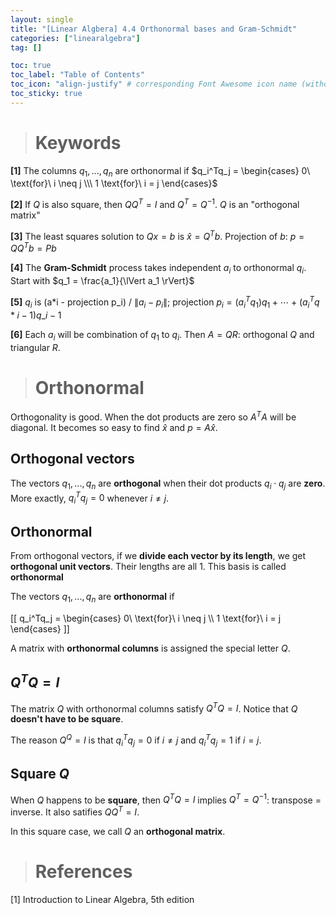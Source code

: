 ```yaml
---
layout: single
title: "[Linear Algbera] 4.4 Orthonormal bases and Gram-Schmidt"
categories: ["linearalgebra"]
tag: []

toc: true
toc_label: "Table of Contents"
toc_icon: "align-justify" # corresponding Font Awesome icon name (without fa prefix)
toc_sticky: true
---
```


> # Keywords

**[1]** The columns $q_1,...,q_n$ are orthonormal if $q_i^Tq_j = \begin{cases} 0\ \text{for}\ i \neq j \\\ 1 \text{for}\ i = j \end{cases}$

**[2]** If $Q$ is also square, then $QQ^T=I$ and $Q^T=Q^{-1}$. $Q$ is an "orthogonal matrix"

**[3]** The least squares solution to $Qx=b$ is $\hat{x}=Q^Tb$. Projection of $b$: $p=QQ^Tb = Pb$

**[4]** The **Gram-Schmidt** process takes independent $a_i$ to orthonormal $q_i$. Start with $q_1 = \frac{a_1}{\lVert a_1 \rVert}$

**[5]** $q_i$ is (a*i - projection p_i) / $\lVert a_i - p_i \rVert$; projection $p_i = (a_i^Tq_1)q_1 + \cdots + (a_i^Tq*{i-1})q\_{i-1}$

**[6]** Each $a_i$ will be combination of $q_1$ to $q_i$. Then $A=QR$: orthogonal $Q$ and triangular $R$.

> # Orthonormal

Orthogonality is good. When the dot products are zero so $A^TA$ will be diagonal. It becomes so easy to find $\hat{x}$ and $p=A\hat{x}$.

## Orthogonal vectors

The vectors $q_1,...,q_n$ are **orthogonal** when their dot products $q_i \cdot q_j$ are **zero**. More exactly, $q_i^Tq_j=0$ whenever $i \neq j$.

## Orthonormal

From orthogonal vectors, if we **divide each vector by its length**, we get **orthogonal unit vectors**. Their lengths are all $1$. This basis is called **orthonormal**

The vectors $q_1,...,q_n$ are **orthonormal** if

\[[ q_i^Tq_j = \begin{cases} 0\ \text{for}\ i \neq j \\\ 1 \text{for}\ i = j \end{cases} \]]

A matrix with **orthonormal columns** is assigned the special letter $Q$.

## $Q^TQ = I$

The matrix $Q$ with orthonormal columns satisfy $Q^TQ=I$. Notice that $Q$ **doesn't have to be square**.

The reason $Q^Q=I$ is that $q_i^Tq_j = 0$ if $i \neq j$ and $q_i^Tq_j=1$ if $i = j$.

## Square $Q$

When $Q$ happens to be **square**, then $Q^TQ=I$ implies $Q^T=Q^{-1}$: transpose = inverse. It also satifies $QQ^T=I$.

In this square case, we call $Q$ an **orthogonal matrix**.

> # References

[1] Introduction to Linear Algebra, 5th edition
